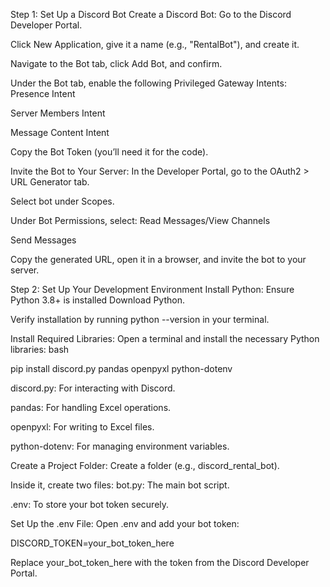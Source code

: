 Step 1: Set Up a Discord Bot
Create a Discord Bot:
Go to the Discord Developer Portal.

Click New Application, give it a name (e.g., "RentalBot"), and create it.

Navigate to the Bot tab, click Add Bot, and confirm.

Under the Bot tab, enable the following Privileged Gateway Intents:
Presence Intent

Server Members Intent

Message Content Intent

Copy the Bot Token (you’ll need it for the code).

Invite the Bot to Your Server:
In the Developer Portal, go to the OAuth2 > URL Generator tab.

Select bot under Scopes.

Under Bot Permissions, select:
Read Messages/View Channels

Send Messages

Copy the generated URL, open it in a browser, and invite the bot to your server.

Step 2: Set Up Your Development Environment
Install Python:
Ensure Python 3.8+ is installed Download Python.

Verify installation by running python --version in your terminal.

Install Required Libraries:
Open a terminal and install the necessary Python libraries:
bash

pip install discord.py pandas openpyxl python-dotenv

discord.py: For interacting with Discord.

pandas: For handling Excel operations.

openpyxl: For writing to Excel files.

python-dotenv: For managing environment variables.

Create a Project Folder:
Create a folder (e.g., discord_rental_bot).

Inside it, create two files:
bot.py: The main bot script.

.env: To store your bot token securely.

Set Up the .env File:
Open .env and add your bot token:

DISCORD_TOKEN=your_bot_token_here

Replace your_bot_token_here with the token from the Discord Developer Portal.

